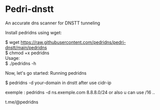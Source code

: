 # Pedri-dnstt
An accurate dns scanner for DNSTT tunneling


Install pedridns using wget:

$ wget https://raw.githubusercontent.com/pedridns/pedri-dnstt/main/pedridns             
$ chmod +x pedridns                       
Usage:                                
$ ./pedridns -h 

Now, let's go started:                  Running pedridns

$ pedridns -d your-domain in dnstt after use cidr-ip

exemple :                               pedridns -d ns.exemple.com 8.8.8.0/24 or also u can use /16 ..

t.me/@pedridns 

